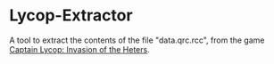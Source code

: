 # Lycop-Extractor
 A tool to extract the contents of the file "data.qrc.rcc", from the game [Captain Lycop: Invasion of the Heters](https://store.steampowered.com/app/525070/Captain_Lycop__Invasion_of_the_Heters/).
